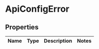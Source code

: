 
# ApiConfigError

## Properties
Name | Type | Description | Notes
------------ | ------------- | ------------- | -------------



